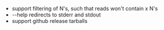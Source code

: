 - support filtering of N's, such that reads won't contain x N's
- --help redirects to stderr and stdout
- support github release tarballs

